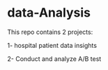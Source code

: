 # data-Analysis





This repo contains 2 projects: 


1- hospital patient data insights


2- Conduct and analyze A/B test
